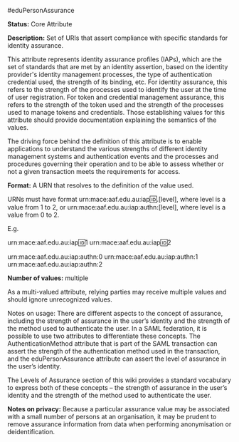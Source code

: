---
---

#eduPersonAssurance

**Status:** Core Attribute

**Description:** Set of URIs that assert compliance with specific standards for identity assurance.

This attribute represents identity assurance profiles (IAPs), which are the set of standards that are met by an identity assertion, based on the identity provider's identity management processes, the type of authentication credential used, the strength of its binding, etc.  For identity assurance, this refers to the strength of the processes used to identify the user at the time of user registration.  For token and credential management assurance, this refers to the strength of the token used and the strength of the processes used to manage tokens and credentials.  Those establishing values for this attribute should provide documentation explaining the semantics of the values. 

The driving force behind the definition of this attribute is to enable applications to understand the various strengths of different identity management systems and authentication events and the processes and procedures governing their operation and to be able to assess whether or not a given transaction meets the requirements for access.

**Format:** A URN that resolves to the definition of the value used.

URNs must have format urn:mace:aaf.edu.au:iap:id:.[level], where level is a value from 1 to 2, or urn:mace:aaf.edu.au:iap:authn:[level], where level is a value from 0 to 2.

E.g.

urn:mace:aaf.edu.au:iap:id:1
urn:mace:aaf.edu.au:iap:id:2

urn:mace:aaf.edu.au:iap:authn:0
urn:mace:aaf.edu.au:iap:authn:1
urn:mace:aaf.edu.au:iap:authn:2

**Number of values:** multiple

As a multi-valued attribute, relying parties may receive multiple values and should ignore unrecognized values.

Notes on usage: There are different aspects to the concept of assurance, including the strength of assurance in the user’s identity and the strength of the method used to authenticate the user. In a SAML federation, it is possible to use two attributes to differentiate these concepts. The AuthenticationMethod attribute that is part of the SAML transaction can assert the strength of the authentication method used in the transaction, and the eduPersonAssurance attribute can assert the level of assurance in the user’s identity. 

The Levels of Assurance section of this wiki provides a standard vocabulary to express both of these concepts – the strength of assurance in the user’s identity and the strength of the method used to authenticate the user.

**Notes on privacy:** Because a particular assurance value may be associated with a small number of persons at an organisation, it may be prudent to remove assurance information from data when performing anonymisation or deidentification.